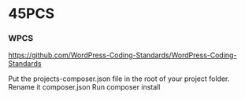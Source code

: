 # 45PCS
### WPCS
https://github.com/WordPress-Coding-Standards/WordPress-Coding-Standards

Put the projects-composer.json file in the root of your project folder.
Rename it composer.json
Run composer install
